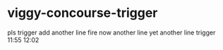 # viggy-concourse-trigger
pls trigger 
add another line fire now
another line
yet another line
trigger
11:55
12:02
